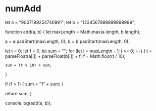 # numAdd

let a = "9007199254740991";
let b = "1234567899999999999";

function add(a, b) {
  let maxLength = Math.max(a.length, b.length);

  a = a.padStart(maxLength, 0);
  b = b.padStart(maxLength, 0);

  let t = 0;
  let f = 0;
  let sum = "";
  for (let i = maxLength - 1; i >= 0; i--) {
    t = parseFloat(a[i]) + parseFloat(b[i]) + f;
    f = Math.floor(t / 10);

    sum = (t % 10) + sum;
  }

  if (f > 1) {
    sum = "1" + sum;
  }

  return sum;
}

console.log(add(a, b));
